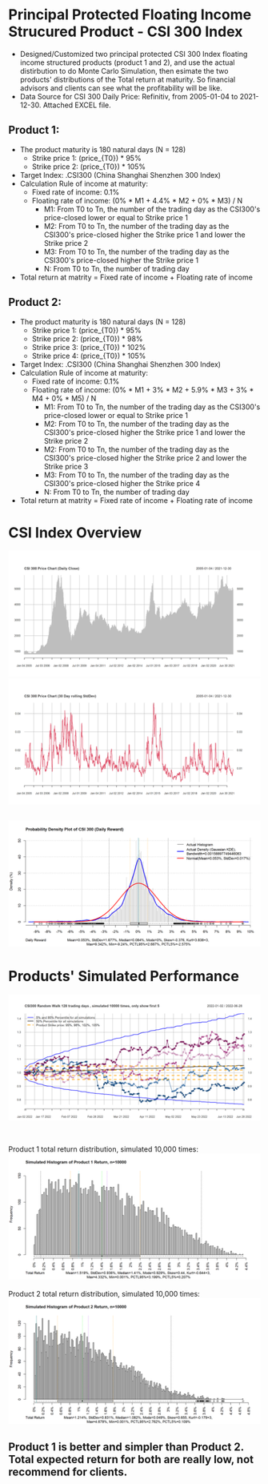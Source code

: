 # Principal Protected Floating Income Strucured Product - CSI 300 Index 
- Designed/Customized two principal protected CSI 300 Index floating income structured products (product 1 and 2), and use the actual distirbution to do Monte Carlo Simulation, then esimate the two products' distributions of the Total return at maturity. So financial advisors and clients can see what the profitability will be like. 
- Data Source for CSI 300 Daily Price: Refinitiv, from 2005-01-04 to 2021-12-30. Attached EXCEL file.

## Product 1: 
- The product maturity is 180 natural days (N = 128) 
	- Strike price 1: (price_{T0}) * 95%
	- Strike price 2: (price_{T0}) * 105%
- Target Index: .CSI300 (China Shanghai Shenzhen 300 Index)
- Calculation Rule of income at maturity: 
	- Fixed rate of income: 0.1%
	- Floating rate of income: (0% * M1 + 4.4% * M2 + 0% * M3) / N
		- M1: From T0 to Tn, the number of the trading day as the CSI300's price-closed lower or equal to Strike price 1
		- M2: From T0 to Tn, the number of the trading day as the CSI300's price-closed higher the Strike price 1 and lower the Strike price 2
		- M3: From T0 to Tn, the number of the trading day as the CSI300's price-closed higher the  Strike price 1
		- N: From T0 to Tn, the number of trading day
- Total return at matrity = Fixed rate of income + Floating rate of income
    
## Product 2: 
- The product maturity is 180 natural days (N = 128) 
	- Strike price 1: (price_{T0}) * 95%
	- Strike price 2: (price_{T0}) * 98%
	- Strike price 3: (price_{T0}) * 102%
	- Strike price 4: (price_{T0}) * 105%
- Target Index: .CSI300 (China Shanghai Shenzhen 300 Index)
- Calculation Rule of income at maturity: 
	- Fixed rate of income: 0.1%
	- Floating rate of income: (0% * M1 + 3% * M2 + 5.9% * M3 + 3% * M4 + 0% * M5) / N
		- M1: From T0 to Tn, the number of the trading day as the CSI300's price-closed lower or equal to Strike price 1
		- M2: From T0 to Tn, the number of the trading day as the CSI300's price-closed higher the  Strike price 1 and lower the Strike price 2
		- M2: From T0 to Tn, the number of the trading day as the CSI300's price-closed higher the  Strike price 2 and lower the Strike price 3
		- M3: From T0 to Tn, the number of the trading day as the CSI300's price-closed higher the  Strike price 4
		- N: From T0 to Tn, the number of trading day
- Total return at matrity = Fixed rate of income + Floating rate of income
      
# CSI Index Overview 
![alt text](https://github.com/tomZpeng/CSI300-Index-Floating-Income-Structured-Product/blob/main/Pictures/CSI300_hist.png?raw=ture) 
![alt text](https://github.com/tomZpeng/CSI300-Index-Floating-Income-Structured-Product/blob/main/Pictures/CSI300_hist_vol.png?raw=ture)
## 

![alt text](https://github.com/tomZpeng/CSI300-Index-Floating-Income-Structured-Product/blob/main/Pictures/CSI300_return_dist.png?raw=ture)

## 
# Products' Simulated Performance 
![alt text](https://github.com/tomZpeng/CSI300-Index-Floating-Income-Structured-Product/blob/main/Pictures/CSI300_random_walk1.png?raw=ture)

## 

<br /> Product 1 total return distribution, simulated 10,000 times: 
![alt text](https://github.com/tomZpeng/CSI300-Index-Floating-Income-Structured-Product/blob/main/Pictures/product1_1.png?raw=ture)
<br />
<br /> Product 2 total return distribution, simulated 10,000 times: 
![alt text](https://github.com/tomZpeng/CSI300-Index-Floating-Income-Structured-Product/blob/main/Pictures/product2_1.png?raw=ture)

## Product 1 is better and simpler than Product 2. Total expected return for both are really low, not recommend for clients.
